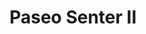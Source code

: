 ---
title: Paseo Senter II
phone: (408) 947-9100
website: http://charitieshousing.org/paseo-senter/
management: Charities Housing Management
location: "San Jose"
tags: []
---